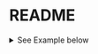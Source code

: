 # README


<details>
  <summary> See Example below </summary>
  
    * To build [signal-collection](signal-collection) module: *
  
    ````
    $ .gradlew :signal-collection
    ````
    temp changes

</details>
